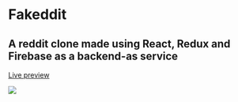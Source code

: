 # Fakeddit

## A reddit clone made using React, Redux and Firebase as a backend-as service

<a href="https://ionutianchis.github.io/fakeddit/">Live preview</a>

<img src="src/images/project-preview.png">
